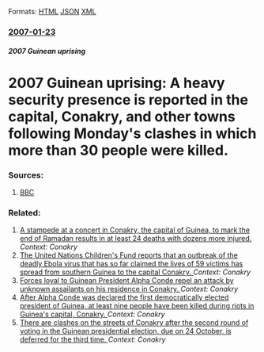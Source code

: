 
Formats: [HTML](/news/2007/01/23/2007-guinean-uprising-a-heavy-security-presence-is-reported-in-the-capital-conakry-and-other-towns-following-monday-s-clashes-in-which-m.html)  [JSON](/news/2007/01/23/2007-guinean-uprising-a-heavy-security-presence-is-reported-in-the-capital-conakry-and-other-towns-following-monday-s-clashes-in-which-m.json)  [XML](/news/2007/01/23/2007-guinean-uprising-a-heavy-security-presence-is-reported-in-the-capital-conakry-and-other-towns-following-monday-s-clashes-in-which-m.xml)  

### [2007-01-23](/news/2007/01/23/index.md)

##### 2007 Guinean uprising
#  2007 Guinean uprising: A heavy security presence is reported in the capital, Conakry, and other towns following Monday's clashes in which more than 30 people were killed. 




### Sources:

1. [BBC](http://news.bbc.co.uk/2/hi/africa/6289957.stm)

### Related:

1. [A stampede at a concert in Conakry, the capital of Guinea, to mark the end of Ramadan results in at least 24 deaths with dozens more injured. ](/news/2014/07/29/a-stampede-at-a-concert-in-conakry-the-capital-of-guinea-to-mark-the-end-of-ramadan-results-in-at-least-24-deaths-with-dozens-more-injured.md) _Context: Conakry_
2. [The United Nations Children's Fund reports that an outbreak of the deadly Ebola virus that has so far claimed the lives of 59 victims has spread from southern Guinea to the capital Conakry. ](/news/2014/03/23/the-united-nations-children-s-fund-reports-that-an-outbreak-of-the-deadly-ebola-virus-that-has-so-far-claimed-the-lives-of-59-victims-has-sp.md) _Context: Conakry_
3. [Forces loyal to Guinean President Alpha Conde repel an attack by unknown assailants on his residence in Conakry. ](/news/2011/07/19/forces-loyal-to-guinean-president-alpha-conda-c-repel-an-attack-by-unknown-assailants-on-his-residence-in-conakry.md) _Context: Conakry_
4. [After Alpha Conde was declared the first democratically elected president of Guinea, at least nine people have been killed during riots in Guinea's capital, Conakry. ](/news/2010/11/17/after-alpha-conda-c-was-declared-the-first-democratically-elected-president-of-guinea-at-least-nine-people-have-been-killed-during-riots-in.md) _Context: Conakry_
5. [There are clashes on the streets of Conakry after the second round of voting in the Guinean presidential election, due on 24 October, is deferred for the third time. ](/news/2010/10/23/there-are-clashes-on-the-streets-of-conakry-after-the-second-round-of-voting-in-the-guinean-presidential-election-due-on-24-october-is-def.md) _Context: Conakry_
